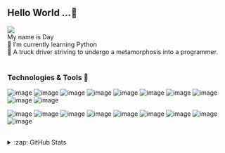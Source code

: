 ## Hello World ...👋 
![](https://komarev.com/ghpvc/?username=xyzjgmday)
<br>
My name is Day 
<br>
🌱 I’m currently learning Python
<br>
:construction_worker: A truck driver striving to undergo a metamorphosis into a programmer.
<br><br>
### Technologies & Tools :wrench:

![image](https://img.shields.io/badge/github-%23121011.svg?style=for-the-badge&logo=github&logoColor=white)
![image](https://img.shields.io/badge/python-3776AB.svg?style=for-the-badge&logo=python&logoColor=white)
![image](https://img.shields.io/badge/java-%23ED8B00.svg?style=for-the-badge&logo=java&logoColor=white)
![image](https://img.shields.io/badge/html5-%23E34F26.svg?style=for-the-badge&logo=html5&logoColor=white)
![image](https://img.shields.io/badge/css3-%231572B6.svg?style=for-the-badge&logo=css3&logoColor=white)
![image](https://img.shields.io/badge/php-%23777BB4.svg?style=for-the-badge&logo=php&logoColor=white)
![image](https://img.shields.io/badge/mysql-%2300f.svg?style=for-the-badge&logo=mysql&logoColor=white)
![image](https://img.shields.io/badge/javascript-%23323330.svg?style=for-the-badge&logo=javascript&logoColor=%23F7DF1E)
![image](https://img.shields.io/badge/dart-%230175C2.svg?style=for-the-badge&logo=dart&logoColor=white)
![image](https://img.shields.io/badge/swift-%23FA7343.svg?style=for-the-badge&logo=swift&logoColor=white)

![image](https://img.shields.io/badge/lumen-%23E74430.svg?style=for-the-badge&logo=lumen&logoColor=white)
![image](https://img.shields.io/badge/cherrypy-%23616161.svg?style=for-the-badge&logo=python&logoColor=white)
![image](https://img.shields.io/badge/grails-%23510555.svg?style=for-the-badge&logo=grails&logoColor=white)
![image](https://img.shields.io/badge/laravel-%23FF2D20.svg?style=for-the-badge&logo=laravel&logoColor=white)
![image](https://img.shields.io/badge/bootstrap-%23563D7C.svg?style=for-the-badge&logo=bootstrap&logoColor=white)
![image](https://img.shields.io/badge/jquery-%230769AD.svg?style=for-the-badge&logo=jquery&logoColor=white)
![image](https://img.shields.io/badge/VSC-0078d7.svg?style=for-the-badge&logo=visual-studio-code&logoColor=white)
![image](https://img.shields.io/badge/flutter-%2302569B.svg?style=for-the-badge&logo=flutter&logoColor=white)
![image](https://img.shields.io/badge/azure-%230072C6.svg?style=for-the-badge&logo=microsoft-azure&logoColor=white)
<br><br>
<details>
  <summary>:zap: GitHub Stats</summary>
  <img align="left" alt="" src="https://github-readme-stats.vercel.app/api/top-langs/?username=xyzjgmday&theme=synthwave">
  <img align="right" alt="xyzjgmday's GitHub Stats" src="https://github-readme-stats.vercel.app/api?username=xyzjgmday&count_private=true&show_icons=true&theme=synthwave">
</details>

